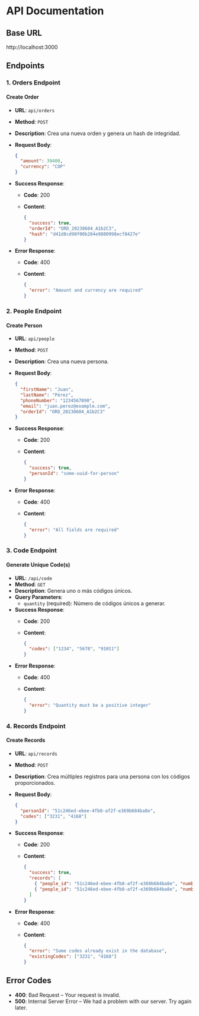   # API Documentation

  ## Base URL
  http://localhost:3000

  ## Endpoints

  ### 1. Orders Endpoint

  #### Create Order
  - **URL**: `api/orders`
  - **Method**: `POST`
  - **Description**: Crea una nueva orden y genera un hash de integridad.
  - **Request Body**:
  
    ```json
    {
      "amount": 39400,
      "currency": "COP"
    }
    ```
  - **Success Response**:
    - **Code**: 200
  
    - **Content**:
      ```json
      {
        "success": true,
        "orderId": "ORD_20230604_A1b2C3",
        "hash": "d41d8cd98f00b204e9800998ecf8427e"
      }
      ```
  - **Error Response**:
    - **Code**: 400
  
    - **Content**:
      ```json
      {
        "error": "Amount and currency are required"
      }
      ```

  ### 2. People Endpoint

  #### Create Person
  - **URL**: `api/people`
  - **Method**: `POST`
  - **Description**: Crea una nueva persona.

  - **Request Body**:
    ```json
    {
      "firstName": "Juan",
      "lastName": "Pérez",
      "phoneNumber": "1234567890",
      "email": "juan.perez@example.com",
      "orderId": "ORD_20230604_A1b2C3"
    }
    ```
  - **Success Response**:
    - **Code**: 200
  
    - **Content**:
      ```json
      {
        "success": true,
        "personId": "some-uuid-for-person"
      }
      ```
  - **Error Response**:
    - **Code**: 400

    - **Content**:
      ```json
      {
        "error": "All fields are required"
      }
      ```

  ### 3. Code Endpoint

  #### Generate Unique Code(s)
  - **URL**: `/api/code`
  - **Method**: `GET`
  - **Description**: Genera uno o más códigos únicos.
  - **Query Parameters**:
    - `quantity` (required): Número de códigos únicos a generar.
  - **Success Response**:
    - **Code**: 200

    - **Content**:
      ```json
      {
        "codes": ["1234", "5678", "91011"]
      }
      ```
  - **Error Response**:
    - **Code**: 400

    - **Content**:
      ```json
      {
        "error": "Quantity must be a positive integer"
      }
      ```

  ### 4. Records Endpoint

  #### Create Records
  - **URL**: `api/records`
  - **Method**: `POST`
  - **Description**: Crea múltiples registros para una persona con los códigos proporcionados.
  
  - **Request Body**:
    ```json
    {
      "personId": "51c246ed-ebee-4fb8-af2f-e369b684ba8e",
      "codes": ["3231", "4168"]
    }
    ```
  - **Success Response**:
    - **Code**: 200

    - **Content**:
      ```json
      {
        "success": true,
        "records": [
          { "people_id": "51c246ed-ebee-4fb8-af2f-e369b684ba8e", "number": "3231", "createdAt": "2023-06-04T12:34:56.789Z" },
          { "people_id": "51c246ed-ebee-4fb8-af2f-e369b684ba8e", "number": "4168", "createdAt": "2023-06-04T12:34:56.789Z" }
        ]
      }
      ```
  - **Error Response**:
    - **Code**: 400

    - **Content**:
      ```json
      {
        "error": "Some codes already exist in the database",
        "existingCodes": ["3231", "4168"]
      }
      ```

  ## Error Codes
  - **400**: Bad Request – Your request is invalid.
  - **500**: Internal Server Error – We had a problem with our server. Try again later.